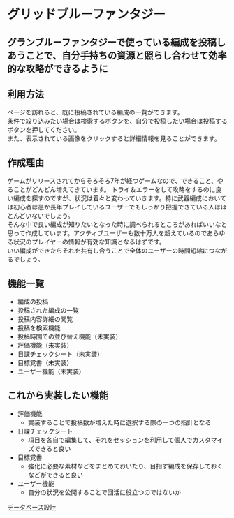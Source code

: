 # グリッドブルーファンタジー

## グランブルーファンタジーで使っている編成を投稿しあうことで、自分手持ちの資源と照らし合わせて効率的な攻略ができるように

<!-- デプロイ済みのURLを記述しましょう。デプロイが済んでいない場合は、デプロイ次第記述しましょう。 -->

<!-- テスト用アカウント	ログイン機能等を実装した場合は、記述しましょう。またBasic認証等を設けている場合は、そのID/Passも記述しましょう。 -->

## 利用方法	
  ページを訪れると、既に投稿されている編成の一覧ができます。  
  条件で絞り込みたい場合は検索するボタンを、自分で投稿したい場合は投稿するボタンを押してください。  
  また、表示されている画像をクリックすると詳細情報を見ることができます。  

## 作成理由
  ゲームがリリースされてからそろそろ7年が経つゲームなので、できること、やることがどんどん増えてきています。 
  トライ＆エラーをして攻略をするのに良い編成を探すのですが、状況は着々と変わっていきます。特に武器編成においては初心者は愚か長年プレイしているユーザーでもしっかり把握できている人はほとんどいないでしょう。  
  そんな中で良い編成が知りたいとなった時に調べられるところがあればいいなと思って作成しています。アクティブユーザーも数十万人を超えているのであらゆる状況のプレイヤーの情報が有効な知識となるはずです。  
  いい編成ができたらそれを共有し合うことで全体のユーザーの時間短縮につながるでしょう。

## 機能一覧
  - 編成の投稿
  - 投稿された編成の一覧
  - 投稿内容詳細の閲覧
  - 投稿を検索機能
  - 投稿時間での並び替え機能（未実装）
  - 評価機能（未実装）
  - 日課チェックシート（未実装）
  - 目標覚書（未実装）
  - ユーザー機能（未実装）

<!-- 実装した機能についてのGIFと説明	実装した機能について、それぞれどのような特徴があるのか列挙しましょう。GIFを添えることで、イメージがしやすくなります。 -->

## これから実装したい機能
  - 評価機能
    - 実装することで投稿数が増えた時に選択する際の一つの指針となる
  - 日課チェックシート
    - 項目を各自で編集して、それをセッションを利用して個人でカスタマイズできると良い
  - 目標覚書
    - 強化に必要な素材などをまとめておいたり、目指す編成を保存しておくなどができると良い
  - ユーザー機能
    - 自分の状況を公開することで団活に役立つのではないか

[データベース設計](TABLE.png)

<!-- ローカルでの動作方法	git cloneしてから、ローカルで動作をさせるまでに必要なコマンドを記述しましょう。この時、アプリケーション開発に使用した環境を併記することを忘れないでください（パッケージやRubyのバージョンなど）。 -->